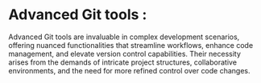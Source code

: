 # Advanced Git tools :

Advanced Git tools are invaluable in complex development scenarios, offering nuanced functionalities 
that streamline workflows, enhance code management, and elevate version control capabilities. 
Their necessity arises from the demands of intricate project structures, collaborative environments, 
and the need for more refined control over code changes.
